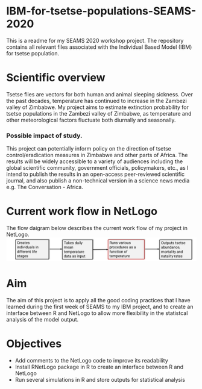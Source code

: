 # IBM-for-tsetse-populations-SEAMS-2020
This is a readme for my SEAMS 2020 workshop project. 
The repository contains all  relevant files associated with the Individual Based Model (IBM) for tsetse population. 
# Scientific overview 
Tsetse flies are vectors for both human and animal sleeping sickness. Over the past decades,  temperature has continued to increase in the Zambezi valley of Zimbabwe. My project aims to estimate extinction probability for tsetse populations in the Zambezi valley of Zimbabwe, as temperature and other meteorological factors fluctuate both diurnally and seasonally. 

### Possible impact of study. 
This project can potentially inform policy on the direction of tsetse control/eradication measures in Zimbabwe and other parts of Africa. The results will be widely accessible to a variety of audiences including the global scientific community, government officials, policymakers, etc., as I intend to publish the results in an open-access peer-reviewed scientific journal, and also publish a non-technical version in a science news media e.g. The Conversation - Africa.  
# Current work flow in NetLogo 
The flow daigram below describes the current work flow of my project in NetLogo. 
![Work flow](workflow.png)

# Aim
The aim of this project is to apply all the good coding practices that I have learned during the first week of SEAMS to my IBM project, and to create an interface between R and NetLogo to allow more flexibility in the statistcal analysis of the model output. 

# Objectives

- Add comments to the NetLogo code to improve its readability  
- Install RNetLogo package in R to create an interface between R and NetLogo 
- Run several simulations in R and store outputs for statistical analysis 


